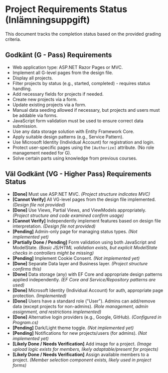 # Project Requirements Status (Inlämningsuppgift)

This document tracks the completion status based on the provided grading criteria.

## Godkänt (G - Pass) Requirements

- Web application type: ASP.NET Razor Pages or MVC.
- Implement all G-level pages from the design file.
- Display all projects.
- Filter projects by status (e.g., started, completed) - requires status handling.
- Add necessary fields for projects if needed.
- Create new projects via a form.
- Update existing projects via a form.
- Manual data seeding allowed if necessary, but projects and users must be addable via forms.
- JavaScript form validation must be used to ensure correct data submission.
- Use any data storage solution with Entity Framework Core.
- Apply suitable design patterns (e.g., Service Pattern).
- Use Microsoft Identity (Individual Account) for registration and login.
- Protect user-specific pages using the `[Authorize]` attribute. (No role management needed for G).
- Solve certain parts using knowledge from previous courses.

## Väl Godkänt (VG - Higher Pass) Requirements Status

- **[Done]** Must use ASP.NET MVC. _(Project structure indicates MVC)_
- **[Cannot Verify]** All VG-level pages from the design file implemented. _(Design file not provided)_
- **[Done]** Use Views, Partial Views, and ViewModels appropriately. _(Project structure and code examined confirm usage)_
- **[Cannot Verify]** Independently implement features based on design file interpretation. _(Design file not provided)_
- **[Pending]** Admin-only page for managing status types. _(Not implemented yet)_
- **[Partially Done / Pending]** Form validation using both JavaScript and ModelState. _(Basic JS/HTML validation exists, but explicit ModelState checks in controllers might be missing)_
- **[Pending]** Implement Cookie Consent. _(Not implemented yet)_
- **[Done]** Separate Data layer and Business layer. _(Project structure confirms this)_
- **[Done]** Data storage (any) with EF Core and appropriate design patterns applied independently. _(EF Core and Service/Repository patterns are used)_
- **[Done]** Microsoft Identity (Individual Account) for auth, appropriate page protection. _(Implemented)_
- **[Done]** Users have a standard role ("User"). Admins can add/remove data (except projects for non-admins). _(Role management, admin assignment, and restrictions implemented)_
- **[Done]** Alternative login providers (e.g., Google, GitHub). _(Configured in Program.cs)_
- **[Pending]** Dark/Light theme toggle. _(Not implemented yet)_
- **[Pending]** Notifications for new projects/users (for admins). _(Not implemented yet)_
- **[Likely Done / Needs Verification]** Add image for a project. _(Image upload logic exists for members, likely adaptable/present for projects)_
- **[Likely Done / Needs Verification]** Assign available members to a project. _(Member selection component exists, likely used in project forms)_
